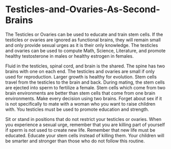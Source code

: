 # Testicles-and-Ovaries-As-Second-Brains
The Testicles or Ovaries can be used to educate and train stem cells. If the testicles or ovaries are ignored as functional brains, they will remain small and only provide sexual urges as it is their only knowledge. The testicles and ovaries can be used to compute Math, Science, Literature, and promote healthy testosterone in males or healthy estrogen in females.

Fluid in the testicles, spinal cord, and brain is the shared.
The spine has two brains with one on each end.
The testicles and ovaries are small if only used for reproduction.
Larger growth is healthy for evolution.
Stem cells travel from the testicles to the brain and back.
During mating, the stem cells are ejected into sperm to fertilize a female.
Stem cells which come from two brain environments are better than stem cells that come from one brain environments.
Make every decision using two brains.
Forget about sex if it is not specifically to mate with a woman who you want to raise children with.
You testicles must be used to promote education and strength.

Sit or stand in positions that do not restrict your testicles or ovaries.
When you experience a sexual urge, remember that you are killing part of yourself if sperm is not used to create new life.
Remember that new life must be educated. Educate your stem cells instead of killing them.
Your children will be smarter and stronger than those who do not follow this routine.
